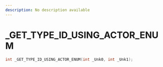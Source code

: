 ```yaml
---
description: No description available 
---
```


# _GET_TYPE_ID_USING_ACTOR_ENUM

```cpp
int _GET_TYPE_ID_USING_ACTOR_ENUM(int _Unk0, int _Unk1);
```